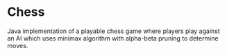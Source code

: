 # Chess
Java implementation of a playable chess game where players play against an AI which uses minimax algorithm with alpha-beta pruning to determine moves.
